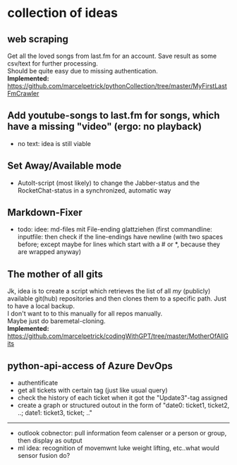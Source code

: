 # collection of ideas

## web scraping
Get all the loved songs from last.fm for an account. Save result as some csv/text for further processing.  
Should be quite easy due to missing authentication.  
**Implemented:** https://github.com/marcelpetrick/pythonCollection/tree/master/MyFirstLastFmCrawler

## Add youtube-songs to last.fm for songs, which have a missing "video" (ergo: no playback)
* no text: idea is still viable

## Set Away/Available mode
* AutoIt-script (most likely) to change the Jabber-status and the RocketChat-status in a synchronized, automatic way

## Markdown-Fixer
* todo: idee: md-files mit File-ending glattziehen (first commandline: inputfile: then check if the line-endings have newline (with two spaces before; except maybe for lines which start with a # or *, because they are wrapped anyway)

## The mother of all gits
Jk, idea is to create a script which retrieves the list of all _my_ (publicly) available git(hub) repositories and then clones them to a specific path. Just to have a local backup.  
I don't want to to this manually for all repos manually.  
Maybe just do baremetal-cloning.  
**Implemented:** https://github.com/marcelpetrick/codingWithGPT/tree/master/MotherOfAllGits

## python-api-access of Azure DevOps
* authentificate
* get all tickets with certain tag (just like usual query)
* check the history of each ticket when it got the "Update3"-tag assigned
* create a graph or structured outout in the form of "date0: ticket1, ticket2, ..; date1: ticket3, ticket; .."

---------

* outlook cobnector: pull information feom calenser or a person or group, then display as output
* ml idea: recognition of movemwnt luke weight lifting, etc..what would sensor fusion do?


